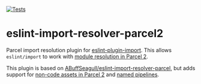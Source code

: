 [![Tests](https://github.com/simonwiles/eslint-import-resolver-parcel2/workflows/Tests/badge.svg)](https://github.com/simonwiles/eslint-import-resolver-parcel2/actions?query=workflow%3ATests)

# eslint-import-resolver-parcel2

Parcel import resolution plugin for [eslint-plugin-import](https://github.com/benmosher/eslint-plugin-import). This allows `eslint/import` to work with [module resolution in Parcel 2](https://v2.parceljs.org/features/module-resolution/).

This plugin is based on [ABuffSeagull/eslint-import-resolver-parcel](https://github.com/ABuffSeagull/eslint-import-resolver-parcel), but adds support for [non-code assets in Parcel 2](https://v2.parceljs.org/getting-started/migration/#importing-non-code-assets-from-javascript) and [named pipelines](https://v2.parceljs.org/configuration/plugin-configuration/#named-pipelines).
